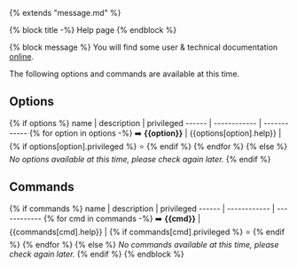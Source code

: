 {% extends "message.md" %}

{% block title -%}
Help page
{% endblock %}

{% block message %}
You will find some user & technical documentation [online](https://docs.scality.com/display/RE/Wall-E+documentation).

The following options and commands are available at this time.

## Options ##

{% if options %}
name   | description  | privileged
------ | ------------ | ------------
{% for option in options -%}
:arrow_right: **{{option}}** | {{options[option].help}} | {% if options[option].privileged %} :star: {% endif %}
{% endfor %}
{% else %}
*No options available at this time, please check again later.*
{% endif %}

## Commands ##

{% if commands %}
name   | description  | privileged
------ | ------------ | ------------
{% for cmd in commands -%}
:arrow_right: **{{cmd}}** | {{commands[cmd].help}} | {% if commands[cmd].privileged %} :star: {% endif %}
{% endfor %}
{% else %}
*No commands available at this time, please check again later.*
{% endif %}
{% endblock %}
